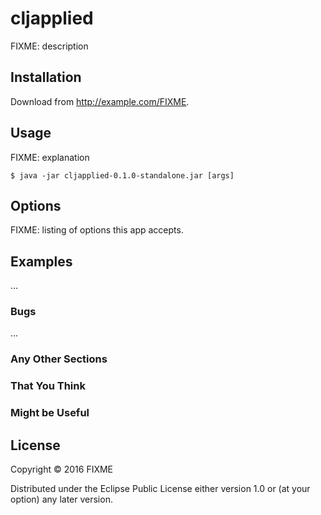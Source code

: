 # cljapplied

FIXME: description

## Installation

Download from http://example.com/FIXME.

## Usage

FIXME: explanation

    $ java -jar cljapplied-0.1.0-standalone.jar [args]

## Options

FIXME: listing of options this app accepts.

## Examples

...

### Bugs

...

### Any Other Sections
### That You Think
### Might be Useful

## License

Copyright © 2016 FIXME

Distributed under the Eclipse Public License either version 1.0 or (at
your option) any later version.
